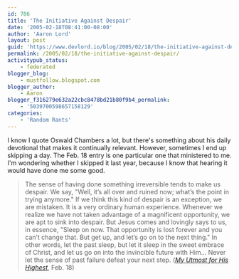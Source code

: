 ```yaml
---
id: 786
title: 'The Initiative Against Despair'
date: '2005-02-18T08:41:00-08:00'
author: 'Aaron Lord'
layout: post
guid: 'https://www.devlord.io/blog/2005/02/18/the-initiative-against-despair/'
permalink: /2005/02/18/the-initiative-against-despair/
activitypub_status:
    - federated
blogger_blog:
    - mustfollow.blogspot.com
blogger_author:
    - Aaron
blogger_f316279e632a22cbc8478bd21b80f9b4_permalink:
    - '5039700598657158129'
categories:
    - 'Random Rants'
---
```


I know I quote Oswald Chambers a lot, but there's something about his daily devotional that makes it continually relevant.  However, sometimes I end up skipping a day.  The Feb. 18 entry is one particular one that ministered to me.  I'm wondering whether I skipped it last year, because I know that hearing it would have done me some good.<br /><blockquote>The sense of having done something irreversible tends to make us despair. We say, "Well, it’s all over and ruined now; what’s the point in trying anymore." If we think this kind of despair is an exception, we are mistaken. It is a very ordinary human experience. Whenever we realize we have not taken advantage of a magnificent opportunity, we are apt to sink into despair. But Jesus comes and lovingly says to us, in essence, "Sleep on now. That opportunity is lost forever and you can’t change that. But get up, and let’s go on to the next thing." In other words, let the past sleep, but let it sleep in the sweet embrace of Christ, and let us go on into the invincible future with Him...  Never let the sense of past failure defeat your next step. (<a href="http://www.gospelcom.net/rbc/utmost/02/18/"><i>My Utmost for His Highest</i></a>, Feb. 18)</blockquote><div class="blogger-post-footer"></div>